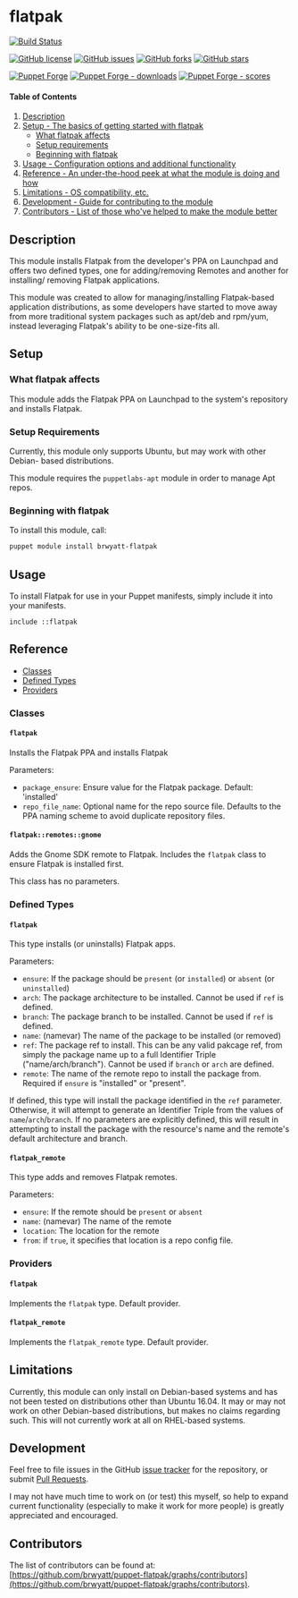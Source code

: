 # flatpak

[![Build Status](https://travis-ci.com/brwyatt/puppet-flatpak.svg?branch=master)](https://travis-ci.com/brwyatt/puppet-flatpak)

[![GitHub license](https://img.shields.io/badge/license-GPL-blue.svg)](https://raw.githubusercontent.com/brwyatt/puppet-flatpak/master/LICENSE)
[![GitHub issues](https://img.shields.io/github/issues/brwyatt/puppet-flatpak.svg)](https://github.com/brwyatt/puppet-flatpak/issues)
[![GitHub forks](https://img.shields.io/github/forks/brwyatt/puppet-flatpak.svg)](https://github.com/brwyatt/puppet-flatpak/network)
[![GitHub stars](https://img.shields.io/github/stars/brwyatt/puppet-flatpak.svg)](https://github.com/brwyatt/puppet-flatpak/stargazers)

[![Puppet Forge](https://img.shields.io/puppetforge/v/brwyatt/flatpak.svg)](https://forge.puppetlabs.com/brwyatt/flatpak)
[![Puppet Forge - downloads](https://img.shields.io/puppetforge/dt/brwyatt/flatpak.svg)](https://forge.puppetlabs.com/brwyatt/flatpak)
[![Puppet Forge - scores](https://img.shields.io/puppetforge/f/brwyatt/flatpak.svg)](https://forge.puppetlabs.com/brwyatt/flatpak)

#### Table of Contents

1. [Description](#description)
1. [Setup - The basics of getting started with flatpak](#setup)
    * [What flatpak affects](#what-flatpak-affects)
    * [Setup requirements](#setup-requirements)
    * [Beginning with flatpak](#beginning-with-flatpak)
1. [Usage - Configuration options and additional functionality](#usage)
1. [Reference - An under-the-hood peek at what the module is doing and how](#reference)
1. [Limitations - OS compatibility, etc.](#limitations)
1. [Development - Guide for contributing to the module](#development)
1. [Contributors - List of those who've helped to make the module better](#contributors)

## Description

This module installs Flatpak from the developer's PPA on Launchpad and offers
two defined types, one for adding/removing Remotes and another for installing/
removing Flatpak applications.

This module was created to allow for managing/installing Flatpak-based
application distributions, as some developers have started to move away from
more traditional system packages such as apt/deb and rpm/yum, instead leveraging
Flatpak's ability to be one-size-fits all.

## Setup

### What flatpak affects

This module adds the Flatpak PPA on Launchpad to the system's repository and
installs Flatpak.

### Setup Requirements

Currently, this module only supports Ubuntu, but may work with other Debian-
based distributions.

This module requires the `puppetlabs-apt` module in order to manage Apt repos.

### Beginning with flatpak

To install this module, call:

```bash
puppet module install brwyatt-flatpak
```

## Usage

To install Flatpak for use in your Puppet manifests, simply include it into
your manifests.

```puppet
include ::flatpak
```

## Reference

* [Classes](#classes)
* [Defined Types](#defined-types)
* [Providers](#providers)

### Classes

#### `flatpak`

Installs the Flatpak PPA and installs Flatpak

Parameters:
* `package_ensure`: Ensure value for the Flatpak package. Default: 'installed'
* `repo_file_name`: Optional name for the repo source file. Defaults to the PPA
  naming scheme to avoid duplicate repository files.

#### `flatpak::remotes::gnome`

Adds the Gnome SDK remote to Flatpak. Includes the `flatpak` class to ensure
Flatpak is installed first.

This class has no parameters.

### Defined Types

#### `flatpak`

This type installs (or uninstalls) Flatpak apps.

Parameters:
* `ensure`: If the package should be `present` (or `installed`) or `absent` (or
  `uninstalled`)
* `arch`: The package architecture to be installed. Cannot be used if `ref` is
  defined.
* `branch`: The package branch to be installed. Cannot be used if `ref` is
  defined.
* `name`: (namevar) The name of the package to be installed (or removed)
* `ref`: The package ref to install. This can be any valid pakcage ref, from
  simply the package name up to a full Identifier Triple ("name/arch/branch").
  Cannot be used if `branch` or `arch` are defined.
* `remote`: The name of the remote repo to install the package from. Required
  if `ensure` is "installed" or "present".

If defined, this type will install the package identified in the `ref`
parameter. Otherwise, it will attempt to generate an Identifier Triple from
the values of `name`/`arch`/`branch`. If no parameters are explicitly defined,
this will result in attempting to install the package with the resource's name
and the remote's default architecture and branch.

#### `flatpak_remote`

This type adds and removes Flatpak remotes.

Parameters:
* `ensure`: If the remote should be `present` or `absent`
* `name`: (namevar) The name of the remote
* `location`: The location for the remote
* `from`: if `true`, it specifies that location is a repo config file.

### Providers

#### `flatpak`

Implements the `flatpak` type. Default provider.

#### `flatpak_remote`

Implements the `flatpak_remote` type. Default provider.

## Limitations

Currently, this module can only install on Debian-based systems and has not been
tested on distributions other than Ubuntu 16.04. It may or may not work on other
Debian-based distributions, but makes no claims regarding such. This will not
currently work at all on RHEL-based systems.

## Development

Feel free to file issues in the GitHub [issue tracker](https://github.com/brwyatt/puppet-flatpak/issues) for the repository, or
submit [Pull Requests](https://github.com/brwyatt/puppet-flatpak/pulls).

I may not have much time to work on (or test) this myself, so help to expand
current functionality (especially to make it work for more people) is greatly
appreciated and encouraged.

## Contributors

The list of contributors can be found at: [https://github.com/brwyatt/puppet-flatpak/graphs/contributors](https://github.com/brwyatt/puppet-flatpak/graphs/contributors).
